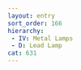 ```yaml
---
layout: entry
sort_order: 166
hierarchy:
 - IV: Metal Lamps
 - D: Lead Lamp
cat: 631
---
```


[^1]: The Antiquities Conservation staff investigated every bronze lamp in its collection, but no scientific laboratory analyses of metal content were performed. For general information on this matter from other sources, see, e.g., <a href='../../bibliography/#bailey-bm-i'>Bailey BM I</a>V, pp. 144–63; or *From the Parts to the Whole* 2000–2002, with further refs., and earlier bronze congresses.
